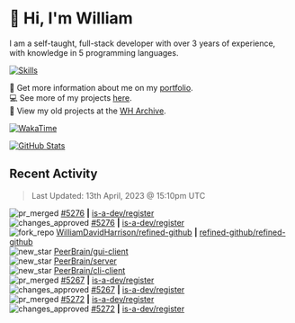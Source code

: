 # 👋 Hi, I'm William
I am a self-taught, full-stack developer with over 3 years of experience, with knowledge in 5 programming languages.

[![Skills](https://skillicons.dev/icons?i=css,cloudflare,discord,bots,docker,express,firebase,git,github,githubactions,html,js,linux,md,mongodb,netlify,nodejs,py,replit,tailwind,ts,vercel,vscode,wordpress,workers)](https://wdh.gg/dev)

🧑 Get more information about me on my [portfolio](https://wdh.gg/dev).
<br>
💻 See more of my projects [here](https://wdh.gg/github-org).
<br>
📁 View my old projects at the [WH Archive](https://wdh.gg/archive).

[![WakaTime](https://wakatime.com/badge/user/817e29c1-e1ac-4adc-936b-37bfa447c165.svg?style=for-the-badge)](https://wdh.gg/wakatime)

[![GitHub Stats](https://github-readme-stats.vercel.app/api?username=williamdavidharrison&theme=algolia&show_icons=true&border_radius=8&count_private=true&include_all_commits=true)](https://wdh.gg/github)

## Recent Activity
<!--RECENT_ACTIVITY:last_update-->
> Last Updated: 13th April, 2023 @ 15:10pm UTC
<!--RECENT_ACTIVITY:last_update_end-->

<!--RECENT_ACTIVITY:start-->
![pr_merged](https://cdn.jsdelivr.net/gh/Readme-Workflows/Readme-Icons@main/icons/octicons/PullRequestMerged.svg) [#5276](https://github.com/is-a-dev/register/pull/5276) **|** [is-a-dev/register](https://github.com/is-a-dev/register)<br>
![changes_approved](https://cdn.jsdelivr.net/gh/Readme-Workflows/Readme-Icons@main/icons/octicons/ApprovedChanges.svg) [#5276](https://github.com/is-a-dev/register/pull/5276#pullrequestreview-1383113011) **|** [is-a-dev/register](https://github.com/is-a-dev/register)<br>
![fork_repo](https://cdn.jsdelivr.net/gh/Readme-Workflows/Readme-Icons@main/icons/octicons/ForkedRepository.svg) [WilliamDavidHarrison/refined-github](https://github.com/WilliamDavidHarrison/refined-github) **|** [refined-github/refined-github](https://github.com/refined-github/refined-github)<br>
![new_star](https://cdn.jsdelivr.net/gh/Readme-Workflows/Readme-Icons@main/icons/octicons/StarredRepositoryYellow.svg) [PeerBrain/gui-client](https://github.com/PeerBrain/gui-client)<br>
![new_star](https://cdn.jsdelivr.net/gh/Readme-Workflows/Readme-Icons@main/icons/octicons/StarredRepositoryYellow.svg) [PeerBrain/server](https://github.com/PeerBrain/server)<br>
![new_star](https://cdn.jsdelivr.net/gh/Readme-Workflows/Readme-Icons@main/icons/octicons/StarredRepositoryYellow.svg) [PeerBrain/cli-client](https://github.com/PeerBrain/cli-client)<br>
![pr_merged](https://cdn.jsdelivr.net/gh/Readme-Workflows/Readme-Icons@main/icons/octicons/PullRequestMerged.svg) [#5267](https://github.com/is-a-dev/register/pull/5267) **|** [is-a-dev/register](https://github.com/is-a-dev/register)<br>
![changes_approved](https://cdn.jsdelivr.net/gh/Readme-Workflows/Readme-Icons@main/icons/octicons/ApprovedChanges.svg) [#5267](https://github.com/is-a-dev/register/pull/5267#pullrequestreview-1383034071) **|** [is-a-dev/register](https://github.com/is-a-dev/register)<br>
![pr_merged](https://cdn.jsdelivr.net/gh/Readme-Workflows/Readme-Icons@main/icons/octicons/PullRequestMerged.svg) [#5272](https://github.com/is-a-dev/register/pull/5272) **|** [is-a-dev/register](https://github.com/is-a-dev/register)<br>
![changes_approved](https://cdn.jsdelivr.net/gh/Readme-Workflows/Readme-Icons@main/icons/octicons/ApprovedChanges.svg) [#5272](https://github.com/is-a-dev/register/pull/5272#pullrequestreview-1383030812) **|** [is-a-dev/register](https://github.com/is-a-dev/register)<br>
<!--RECENT_ACTIVITY:end-->
